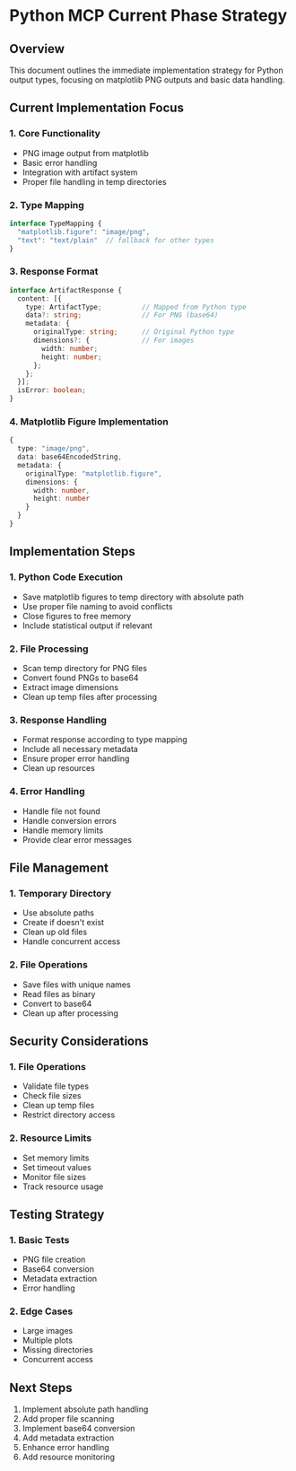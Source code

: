 # Python MCP Current Phase Strategy

## Overview
This document outlines the immediate implementation strategy for Python output types, focusing on matplotlib PNG outputs and basic data handling.

## Current Implementation Focus

### 1. Core Functionality
- PNG image output from matplotlib
- Basic error handling
- Integration with artifact system
- Proper file handling in temp directories

### 2. Type Mapping
```typescript
interface TypeMapping {
  "matplotlib.figure": "image/png",
  "text": "text/plain"  // fallback for other types
}
```

### 3. Response Format
```typescript
interface ArtifactResponse {
  content: [{
    type: ArtifactType;          // Mapped from Python type
    data?: string;               // For PNG (base64)
    metadata: {
      originalType: string;      // Original Python type
      dimensions?: {             // For images
        width: number;
        height: number;
      };
    };
  }];
  isError: boolean;
}
```

### 4. Matplotlib Figure Implementation
```typescript
{
  type: "image/png",
  data: base64EncodedString,
  metadata: {
    originalType: "matplotlib.figure",
    dimensions: {
      width: number,
      height: number
    }
  }
}
```

## Implementation Steps

### 1. Python Code Execution
- Save matplotlib figures to temp directory with absolute path
- Use proper file naming to avoid conflicts
- Close figures to free memory
- Include statistical output if relevant

### 2. File Processing
- Scan temp directory for PNG files
- Convert found PNGs to base64
- Extract image dimensions
- Clean up temp files after processing

### 3. Response Handling
- Format response according to type mapping
- Include all necessary metadata
- Ensure proper error handling
- Clean up resources

### 4. Error Handling
- Handle file not found
- Handle conversion errors
- Handle memory limits
- Provide clear error messages

## File Management

### 1. Temporary Directory
- Use absolute paths
- Create if doesn't exist
- Clean up old files
- Handle concurrent access

### 2. File Operations
- Save files with unique names
- Read files as binary
- Convert to base64
- Clean up after processing

## Security Considerations

### 1. File Operations
- Validate file types
- Check file sizes
- Clean up temp files
- Restrict directory access

### 2. Resource Limits
- Set memory limits
- Set timeout values
- Monitor file sizes
- Track resource usage

## Testing Strategy

### 1. Basic Tests
- PNG file creation
- Base64 conversion
- Metadata extraction
- Error handling

### 2. Edge Cases
- Large images
- Multiple plots
- Missing directories
- Concurrent access

## Next Steps
1. Implement absolute path handling
2. Add proper file scanning
3. Implement base64 conversion
4. Add metadata extraction
5. Enhance error handling
6. Add resource monitoring 